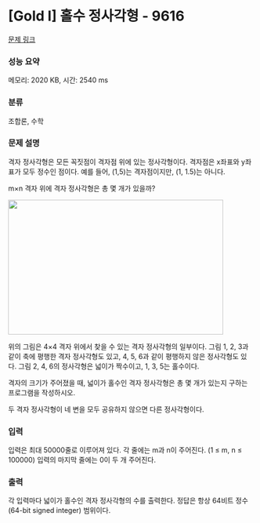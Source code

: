 # [Gold I] 홀수 정사각형 - 9616 

[문제 링크](https://www.acmicpc.net/problem/9616) 

### 성능 요약

메모리: 2020 KB, 시간: 2540 ms

### 분류

조합론, 수학

### 문제 설명

<p>격자 정사각형은 모든 꼭짓점이 격자점 위에 있는 정사각형이다. 격자점은 x좌표와 y좌표가 모두 정수인 점이다. 예를 들어, (1,5)는 격자점이지만, (1, 1.5)는 아니다.</p>

<p>m×n 격자 위에 격자 정사각형은 총 몇 개가 있을까?</p>

<p><img alt="" src="" style="height:275px; width:439px"></p>

<p>위의 그림은 4×4 격자 위에서 찾을 수 있는 격자 정사각형의 일부이다. 그림 1, 2, 3과 같이 축에 평행한 격자 정사각형도 있고, 4, 5, 6과 같이 평행하지 않은 정사각형도 있다. 그림 2, 4, 6의 정사각형은 넓이가 짝수이고, 1, 3, 5는 홀수이다.</p>

<p>격자의 크기가 주어졌을 때, 넓이가 홀수인 격자 정사각형은 총 몇 개가 있는지 구하는 프로그램을 작성하시오.</p>

<p>두 격자 정사각형이 네 변을 모두 공유하지 않으면 다른 정사각형이다.</p>

### 입력 

 <p>입력은 최대 50000줄로 이루어져 있다. 각 줄에는 m과 n이 주어진다. (1 ≤ m, n ≤ 100000) 입력의 마지막 줄에는 0이 두 개 주어진다.</p>

### 출력 

 <p>각 입력마다 넓이가 홀수인 격자 정사각형의 수를 출력한다. 정답은 항상 64비트 정수(64-bit signed integer) 범위이다.</p>

